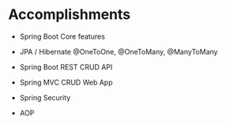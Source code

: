 # Accomplishments

* Spring Boot Core features

* JPA / Hibernate @OneToOne, @OneToMany, @ManyToMany

* Spring Boot REST CRUD API

* Spring MVC CRUD Web App

* Spring Security

* AOP
